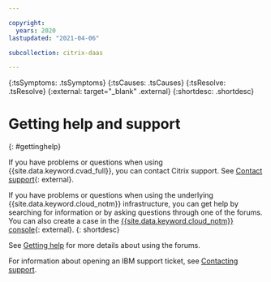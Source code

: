 ```yaml
---

copyright:
  years: 2020
lastupdated: "2021-04-06"

subcollection: citrix-daas

---
```


{:tsSymptoms: .tsSymptoms}
{:tsCauses: .tsCauses}
{:tsResolve: .tsResolve}
{:external: target="_blank" .external}
{:shortdesc: .shortdesc}

# Getting help and support
{: #gettinghelp}

If you have problems or questions when using {{site.data.keyword.cvad_full}}, you can contact Citrix support. See [Contact support](https://www.citrix.com/support/open-a-support-case/){: external}.

If you have problems or questions when using the underlying {{site.data.keyword.cloud_notm}} infrastructure, you can get help by searching for information or by asking questions through one of the forums. You can also create a case in the [{{site.data.keyword.cloud_notm}} console](https://cloud.ibm.com/unifiedsupport/supportcenter){: external}.
{: shortdesc}

See [Getting help](/docs/get-support?topic=get-support-using-avatar#using-avatar) for more details about using the forums.

For information about opening an IBM support ticket, see [Contacting support](/docs/get-support?topic=get-support-using-avatar).
